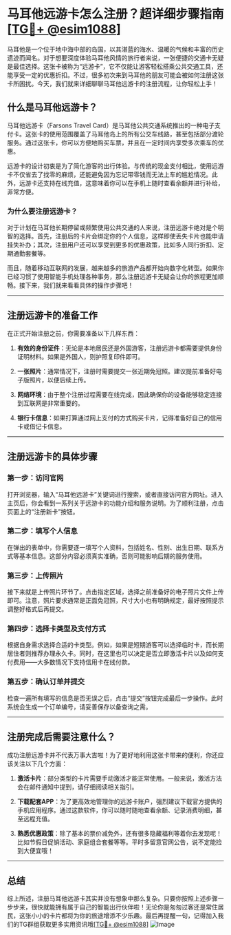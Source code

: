 # 马耳他远游卡怎么注册？超详细步骤指南[[TG💪+ @esim1088](https://t.me/s/esim1088)]

马耳他是一个位于地中海中部的岛国，以其湛蓝的海水、温暖的气候和丰富的历史遗迹而闻名。对于想要深度体验马耳他风情的旅行者来说，一张便捷的交通卡无疑是最佳选择。这张卡被称为“远游卡”，它不仅能让游客轻松搭乘公共交通工具，还能享受一定的优惠折扣。不过，很多初次来到马耳他的朋友可能会被如何注册这张卡所困扰。今天，我们就来详细聊聊马耳他远游卡的注册流程，让你轻松上手！

## 什么是马耳他远游卡？

马耳他远游卡（Farsons Travel Card）是马耳他公共交通系统推出的一种电子支付卡。这张卡的使用范围覆盖了马耳他岛上的所有公交车线路，甚至包括部分渡轮服务。通过这张卡，你可以方便地购买车票，并且在一定时间内享受多次乘车的优惠。

远游卡的设计初衷是为了简化游客的出行体验。与传统的现金支付相比，使用远游卡不仅省去了找零的麻烦，还能避免因为忘记带零钱而无法上车的尴尬情况。此外，远游卡还支持在线充值，这意味着你可以在手机上随时查看余额并进行补给，非常方便。

### 为什么要注册远游卡？

对于计划在马耳他长期停留或频繁使用公共交通的人来说，注册远游卡绝对是个明智的选择。首先，注册后的卡片会绑定你的个人信息，这样即使丢失卡片也能申请挂失补办；其次，注册用户还可以享受到更多的优惠政策，比如多人同行折扣、定期通勤套餐等。

而且，随着移动互联网的发展，越来越多的旅游产品都开始向数字化转型。如果你已经习惯了使用智能手机处理各种事务，那么注册远游卡无疑会让你的旅程更加顺畅。接下来，我们就来看看具体的操作步骤吧！

---

## 注册远游卡的准备工作

在正式开始注册之前，你需要准备以下几样东西：

1. **有效的身份证件**：无论是本地居民还是外国游客，注册远游卡都需要提供身份证明材料。如果是外国人，则护照复印件即可。
   
2. **一张照片**：通常情况下，注册时需要提交一张近期免冠照。建议提前准备好电子版照片，以便后续上传。

3. **网络环境**：由于整个注册过程需要在线完成，因此确保你的设备能够稳定连接到互联网是非常重要的。

4. **银行卡信息**：如果打算通过网上支付的方式购买卡片，记得准备好自己的信用卡或借记卡信息。

---

## 注册远游卡的具体步骤

### 第一步：访问官网

打开浏览器，输入“马耳他远游卡”关键词进行搜索，或者直接访问官方网址。进入主页后，你会看到一系列关于远游卡的功能介绍和服务说明。为了顺利注册，点击页面上的“注册新卡”按钮。

### 第二步：填写个人信息

在弹出的表单中，你需要逐一填写个人资料，包括姓名、性别、出生日期、联系方式等基本信息。这部分内容必须真实准确，否则可能影响后期的服务使用。

### 第三步：上传照片

接下来就是上传照片环节了。点击指定区域，选择之前准备好的电子照片文件上传即可。注意，照片要求通常是正面免冠照，尺寸大小也有明确规定，最好按照提示调整好格式后再提交。

### 第四步：选择卡类型及支付方式

根据自身需求选择合适的卡类型。例如，如果是短期游客可以选择临时卡，而长期居住者则推荐办理永久卡。同时，在这里也可以决定是否立即激活卡片以及如何支付费用——大多数情况下支持信用卡在线付款。

### 第五步：确认订单并提交

检查一遍所有填写的信息是否无误之后，点击“提交”按钮完成最后一步操作。此时系统会生成一个订单编号，请妥善保存以备查询之需。

---

## 注册完成后需要注意什么？

成功注册远游卡并不代表万事大吉啦！为了更好地利用这张卡带来的便利，你还应该关注以下几个方面：

1. **激活卡片**：部分类型的卡片需要手动激活才能正常使用。一般来说，激活方法会在邮件通知中提到，请仔细阅读相关指引。

2. **下载配套APP**：为了更高效地管理你的远游卡账户，强烈建议下载官方提供的手机应用程序。通过这款软件，你可以随时随地查看余额、记录消费明细，甚至远程充值。

3. **熟悉优惠政策**：除了基本的票价减免外，还有很多隐藏福利等着你去发现呢！比如节假日促销活动、家庭组合套餐等等。平时多留意官网公告，说不定能捡到大便宜哦！

---

## 总结

综上所述，注册马耳他远游卡其实并没有想象中那么复杂。只要你按照上述步骤一步步来，很快就能拥有属于自己的智能出行伙伴啦！无论你是匆匆过客还是常住居民，这张小小的卡片都将为你的旅途增添不少乐趣。最后再提醒一句，记得加入我们的TG群组获取更多实用资讯哦[[TG💪+ @esim1088](https://t.me/s/esim1088)] ![Image](https://i.postimg.cc/4NQfJmqS/Snipaste-2025-05-13-00-14-12.png)